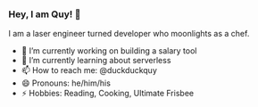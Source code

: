 ### Hey, I am Quy! 👋

I am a laser engineer turned developer who moonlights as a chef. 


- 🔭 I’m currently working on building a salary tool
- 🌱 I’m currently learning about serverless
- 📫 How to reach me: @duckduckquy
- 😄 Pronouns: he/him/his
- ⚡ Hobbies: Reading, Cooking, Ultimate Frisbee 
